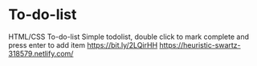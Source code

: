 # To-do-list
HTML/CSS To-do-list
Simple todolist, double click to mark complete and press enter to add item
https://bit.ly/2LQirHH
https://heuristic-swartz-318579.netlify.com/
